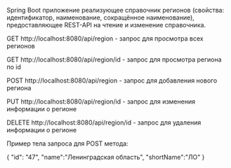 Spring Boot приложение реализующее справочник регионов (свойства: идентификатор, наименование, сокращённое наименование), предоставляющее REST-API на чтение и изменение справочника. 

GET http://localhost:8080/api/region - запрос для просмотра всех регионов

GET http://localhost:8080/api/region/id - запрос для просмотра региона по id

POST http://localhost:8080/api/region - запрос для добавления нового региона

PUT http://localhost:8080/api/region/id - запрос для изменения информации о регионе

DELETE http://localhost:8080/api/region/id - запрос для удаления информации о регионе

Пример тела запроса для POST метода:

{
    "id": "47",
    "name":"Ленинградская область",
    "shortName":"ЛО"
}
